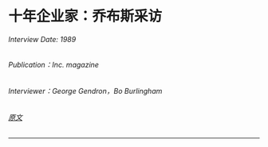# 十年企业家：乔布斯采访

###### Interview Date: 1989
###### Publication：Inc. magazine
###### Interviewer：George Gendron，Bo Burlingham
###### [原文](https://www.inc.com/magazine/19890401/5602.html)
---

